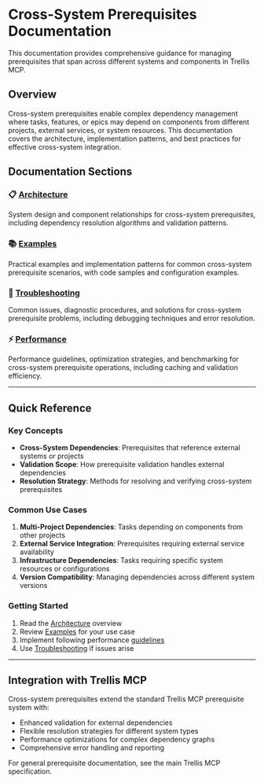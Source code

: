 # Cross-System Prerequisites Documentation

This documentation provides comprehensive guidance for managing prerequisites that span across different systems and components in Trellis MCP.

## Overview

Cross-system prerequisites enable complex dependency management where tasks, features, or epics may depend on components from different projects, external services, or system resources. This documentation covers the architecture, implementation patterns, and best practices for effective cross-system integration.

## Documentation Sections

### 📋 **[Architecture](./architecture.md)**
System design and component relationships for cross-system prerequisites, including dependency resolution algorithms and validation patterns.

### 📚 **[Examples](./examples/)**
Practical examples and implementation patterns for common cross-system prerequisite scenarios, with code samples and configuration examples.

### 🔧 **[Troubleshooting](./troubleshooting.md)**
Common issues, diagnostic procedures, and solutions for cross-system prerequisite problems, including debugging techniques and error resolution.

### ⚡ **[Performance](./performance.md)**
Performance guidelines, optimization strategies, and benchmarking for cross-system prerequisite operations, including caching and validation efficiency.

---

## Quick Reference

### Key Concepts

- **Cross-System Dependencies**: Prerequisites that reference external systems or projects
- **Validation Scope**: How prerequisite validation handles external dependencies
- **Resolution Strategy**: Methods for resolving and verifying cross-system prerequisites

### Common Use Cases

1. **Multi-Project Dependencies**: Tasks depending on components from other projects
2. **External Service Integration**: Prerequisites requiring external service availability
3. **Infrastructure Dependencies**: Tasks requiring specific system resources or configurations
4. **Version Compatibility**: Managing dependencies across different system versions

### Getting Started

1. Read the [Architecture](./architecture.md) overview
2. Review [Examples](./examples/) for your use case
3. Implement following performance [guidelines](./performance.md)
4. Use [Troubleshooting](./troubleshooting.md) if issues arise

---

## Integration with Trellis MCP

Cross-system prerequisites extend the standard Trellis MCP prerequisite system with:

- Enhanced validation for external dependencies
- Flexible resolution strategies for different system types
- Performance optimizations for complex dependency graphs
- Comprehensive error handling and reporting

For general prerequisite documentation, see the main Trellis MCP specification.